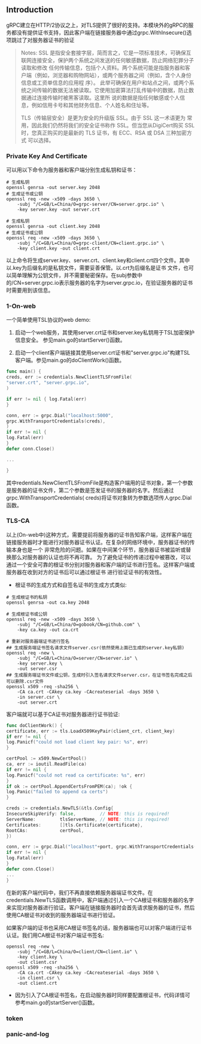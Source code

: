 ## Introduction

gRPC建立在HTTP/2协议之上，对TLS提供了很好的支持。本模块外的gRPC的服务都没有提供证书支持，因此客户端在链接服务器中通过grpc.WithInsecure()选 项跳过了对服务器证书的验证

> Notes: SSL 是指安全套接字层，简而言之，它是一项标准技术，可确保互联网连接安全，保护两个系统之间发送的任何敏感数据，防止网络犯罪分子读取和修改
> 任何传输信息，包括个人资料。两个系统可能是指服务器和客户端（例如，浏览器和购物网站），或两个服务器之间（例如，含个人身份信息或工资单信息的应用程
> 序）。 此举可确保在用户和站点之间，或两个系统之间传输的数据无法被读取。它使用加密算法打乱传输中的数据，防止数据通过连接传输时被黑客读取。这里所
> 说的数据是指任何敏感或个人信息，例如信用卡号和其他财务信息、个人姓名和住址等。
>
> TLS（传输层安全）是更为安全的升级版 SSL。由于 SSL 这一术语更为
> 常用，因此我们仍然将我们的安全证书称作 SSL。但当您从DigiCert购买 SSL 时，您真正购买的是最新的 TLS 证书，有 ECC、RSA 或 DSA 三种加密方式
> 可以选择。

### Private Key And Certificate

可以用以下命令为服务器和客户端分别生成私钥和证书：

````shell
# 生成私钥
openssl genrsa -out server.key 2048
# 生成证书或公钥
openssl req -new -x509 -days 3650 \
    -subj "/C=GB/L=China/O=grpc-server/CN=server.grpc.io" \
    -key server.key -out server.crt

# 生成私钥
openssl genrsa -out client.key 2048
# 生成证书或公钥
openssl req -new -x509 -days 3650 \
    -subj "/C=GB/L=China/O=grpc-client/CN=client.grpc.io" \
    -key client.key -out client.crt
````

以上命令将生成server.key、server.crt、client.key和client.crt四个文件。其中以.key为后缀名的是私钥文件，需要妥善保管。以.crt为后缀名是证书
文件，也可以简单理解为公钥文件，并不需要秘密保存。在subj参数中的/CN=server.grpc.io表示服务器的名字为server.grpc.io，在验证服务器的证书时需要用到该信息。

### 1-On-web

一个简单使用TSL协议的web demo:

1. 启动一个web服务，其使用server.crt证书和server.key私钥用于TSL加密保护信息安全。 参见main.go的startServer()函数。

2. 启动一个client客户端链接其使用server.crt证书和"server.grpc.io"构建TSL客户端。参见main.go的doClientWork()函数。

````go
func main() {
creds, err := credentials.NewClientTLSFromFile(
"server.crt", "server.grpc.io",
)

if err != nil { log.Fatal(err)
}

conn, err := grpc.Dial("localhost:5000",
grpc.WithTransportCredentials(creds),
)
if err != nil {
log.Fatal(err)
}
defer conn.Close()

...

}
````

其中redentials.NewClientTLSFromFile是构造客户端用的证书对象，第一个参数是服务器的证书文件，第二个参数是签发证书的服务器的名字。然后通过grpc.WithTransportCredentials(
creds)将证书对象转为参数选项传人grpc.Dial函数。

### TLS-CA

以上(On-web中)这种方式，需要提前将服务器的证书告知客户端，这样客户端在链接服务器时才能进行对服务器证书认证。在复杂的网络环境中，服务器证书的传输本身也是一个
非常危险的问题。如果在中间某个环节，服务器证书被监听或替换那么对服务器的认证也将不再可靠。 为了避免证书的传递过程中被篡改，可以通过一个安全可靠的根证书分别对服务器和客户端的证书进行签名。这样客户端或服务器在收到对方的证书后可以通过根证书
进行验证证书的有效性。

- 根证书的生成方式和自签名证书的生成方式类似:

```shell
# 生成根证书的私钥
openssl genrsa -out ca.key 2048

# 生成根证书或公钥
openssl req -new -x509 -days 3650 \
    -subj "/C=GB/L=China/O=gobook/CN=github.com" \
    -key ca.key -out ca.crt
    
# 重新对服务器端证书进行签名
## 生成服务端证书签名请求文件server.csr(依然使用上面已生成的server.key私钥)
openssl req -new \
    -subj "/C=GB/L=China/O=server/CN=server.io" \
    -key server.key \
    -out server.csr
## 生成服务端证书文件或公钥，生成时引入签名请求文件server.csr，在证书签名完成之后可以删除.csr文件
openssl x509 -req -sha256 \
    -CA ca.crt -CAkey ca.key -CAcreateserial -days 3650 \
    -in server.csr \
    -out server.crt    
```

客户端就可以基于CA证书对服务器进行证书验证:

```go
func doClientWork() {
certificate, err := tls.LoadX509KeyPair(client_crt, client_key)
if err != nil {
log.Panicf("could not load client key pair: %s", err)
}

certPool := x509.NewCertPool()
ca, err := ioutil.ReadFile(ca)
if err != nil {
log.Panicf("could not read ca certificate: %s", err)
}
if ok := certPool.AppendCertsFromPEM(ca); !ok {
log.Panic("failed to append ca certs")
}

creds := credentials.NewTLS(&tls.Config{
InsecureSkipVerify: false,         // NOTE: this is required!
ServerName:         tlsServerName, // NOTE: this is required!
Certificates:       []tls.Certificate{certificate},
RootCAs:            certPool,
})

conn, err := grpc.Dial("localhost"+port, grpc.WithTransportCredentials(creds))
if err != nil {
log.Fatal(err)
}
defer conn.Close()
...
}
```

在新的客户端代码中，我们不再直接依赖服务器端证书文件。在credentials.NewTLS函数调用中，客户端通过引入一个CA根证书和服务器的名字来实现对服务器进行验证。客户端在链接服务器时会首先请求服务器的证书，然后使用CA根证书对收到的服务器端证书进行验证。

如果客户端的证书也采用CA根证书签名的话，服务器端也可以对客户端进行证书认证。我们用CA根证书对客户端证书签名:

```shell
openssl req -new \
    -subj "/C=GB/L=China/O=client/CN=client.io" \
    -key client.key \
    -out client.csr
openssl x509 -req -sha256 \
    -CA ca.crt -CAkey ca.key -CAcreateserial -days 3650 \
    -in client.csr \
    -out client.crt
```

- 因为引入了CA根证书签名，在启动服务器时同样要配置根证书，代码详情可参考main.go的startServer()函数。

### token

### panic-and-log